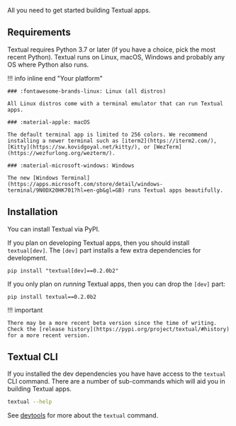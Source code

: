 All you need to get started building Textual apps.

## Requirements

Textual requires Python 3.7 or later (if you have a choice, pick the most recent Python). Textual runs on Linux, macOS, Windows and probably any OS where Python also runs.

!!! info inline end "Your platform"

    ### :fontawesome-brands-linux: Linux (all distros)

    All Linux distros come with a terminal emulator that can run Textual apps.

    ### :material-apple: macOS

    The default terminal app is limited to 256 colors. We recommend installing a newer terminal such as [iterm2](https://iterm2.com/), [Kitty](https://sw.kovidgoyal.net/kitty/), or [WezTerm](https://wezfurlong.org/wezterm/).

    ### :material-microsoft-windows: Windows

    The new [Windows Terminal](https://apps.microsoft.com/store/detail/windows-terminal/9N0DX20HK701?hl=en-gb&gl=GB) runs Textual apps beautifully.

## Installation

You can install Textual via PyPI.

If you plan on developing Textual apps, then you should install `textual[dev]`. The `[dev]` part installs a few extra dependencies for development.

```
pip install "textual[dev]==0.2.0b2"
```

If you only plan on _running_ Textual apps, then you can drop the `[dev]` part:

```
pip install textual==0.2.0b2
```

!!! important

    There may be a more recent beta version since the time of writing. Check the [release history](https://pypi.org/project/textual/#history) for a more recent version.

## Textual CLI

If you installed the dev dependencies you have have access to the `textual` CLI command. There are a number of sub-commands which will aid you in building Textual apps.

```bash
textual --help
```

See [devtools](guide/devtools.md) for more about the `textual` command.

